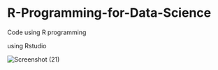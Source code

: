 # R-Programming-for-Data-Science
Code using R programming

using Rstudio

![Screenshot (21)](https://github.com/Kunalsrp/R-Programming-for-Data-Science/assets/114215678/347bceae-60f0-4af0-ae52-e05b45154c3b)
